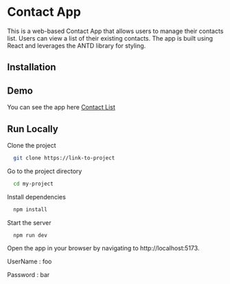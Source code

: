 
# Contact App

This is a web-based Contact App that allows users to manage their contacts list. Users can view a list of their existing contacts. The app is built using React and leverages the ANTD library for styling.

## Installation




## Demo

You can see the app here [Contact List](https://boisterous-moonbeam-66b3f8.netlify.app/)


## Run Locally

Clone the project

```bash
  git clone https://link-to-project
```

Go to the project directory

```bash
  cd my-project
```

Install dependencies

```bash
  npm install
```

Start the server

```bash
  npm run dev
```

Open the app in your browser by navigating to http://localhost:5173.

UserName : foo

Password : bar